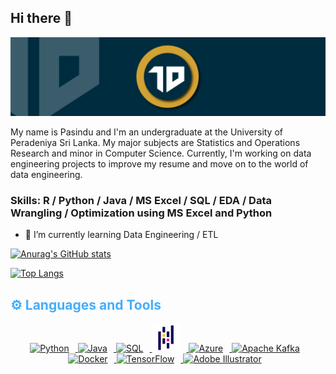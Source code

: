## Hi there 👋
![](https://github.com/PasinduJayasinghe/PasinduJayasinghe/blob/main/Untitled-1.png)

My name is Pasindu and I'm an undergraduate at the University of Peradeniya Sri Lanka. My major subjects are Statistics and Operations Research and minor in Computer Science. Currently, I'm working on data engineering projects to improve my resume and move on to the world of data engineering.

### Skills: R / Python / Java / MS Excel / SQL / EDA / Data Wrangling / Optimization using MS Excel and Python

- 🌱 I’m currently learning Data Engineering / ETL 


[![Anurag's GitHub stats](https://github-readme-stats.vercel.app/api?username=PasinduJayasinghe&show_icons=true&theme=radical)](https://github.com/anuraghazra/github-readme-stats)

[![Top Langs](https://github-readme-stats.vercel.app/api/top-langs/?username=PasinduJayasinghe)](https://github.com/anuraghazra/github-readme-stats)

<p align="left">
</p>


<h2 style="color: #44AEFB">⚙️ Languages and Tools</h2>  
<!-- Icons Resources -->
<!-- https://devicon.dev/ -->
<!-- https://cdn.jsdelivr.net/npm/simple-icons@v3/icons/ -->

<div align="center">
  <a href="https://www.python.org" target="_blank" rel="noreferrer">
      <img  alt="Python" height="50px" style="padding-right:10px;" src="https://cdn.jsdelivr.net/gh/devicons/devicon/icons/python/python-original.svg" />
         
  </a>

<a href="https://www.java.com/en/" target="_blank" rel="noreferrer">
      <img  alt="Java" height="50px" style="padding-right:10px;" src="https://cdn.jsdelivr.net/gh/devicons/devicon/icons/java/java-original.svg" />
              
  </a>

  <a href="https://www.mysql.com" target="_blank" rel="noreferrer">
      <img  alt="SQL" height="50px" style="padding-right:10px;" src="https://cdn.jsdelivr.net/gh/devicons/devicon/icons/mysql/mysql-original.svg" />
              
  </a>

<a href="https://www.python.org" target="_blank" rel="noreferrer">
      <img  alt="Pandas" height="45px" style="padding-right:10px;" src="https://raw.githubusercontent.com/devicons/devicon/2ae2a900d2f041da66e950e4d48052658d850630/icons/pandas/pandas-original.svg"/>
</a>

<a href="https://azure.microsoft.com/en-us" target="_blank" rel="noreferrer">
      <img  alt="Azure" height="50px" style="padding-right:10px;" src="https://cdn.jsdelivr.net/gh/devicons/devicon/icons/azure/azure-original.svg" />
              
  </a>

<a href="https://kafka.apache.org" target="_blank" rel="noreferrer">
      <img  alt="Apache Kafka" height="50px" style="padding-right:10px;" src="https://cdn.jsdelivr.net/gh/devicons/devicon/icons/apachekafka/apachekafka-original.svg" />
              
  </a>
  <a href="https://www.docker.com/" target="_blank" rel="noreferrer">
      <img  alt="Docker" height="50px" style="padding-right:10px;" src="https://cdn.jsdelivr.net/gh/devicons/devicon/icons/docker/docker-plain-wordmark.svg"/>
  </a>
<a href="https://www.tensorflow.org" target="_blank" rel="noreferrer">
      <img  alt="TensorFlow" height="50px" style="padding-right:10px;" src="https://www.vectorlogo.zone/logos/tensorflow/tensorflow-icon.svg"  width="40" height="40""/>
</a>

<a href="https://www.adobe.com/products/illustrator.html" target="_blank" rel="noreferrer">
      <img  alt="Adobe Illustrator" height="45px" style="padding-right:10px;" src="https://www.vectorlogo.zone/logos/adobe_illustrator/adobe_illustrator-icon.svg"  width="40" height="40""/>
</a>







